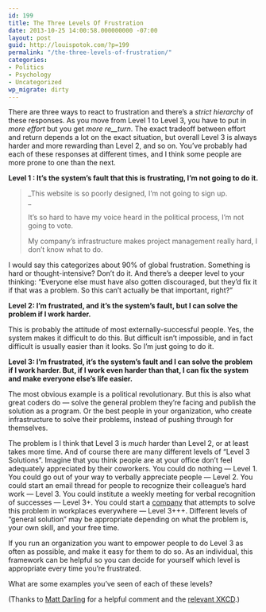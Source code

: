 ```yaml
---
id: 199
title: The Three Levels Of Frustration
date: 2013-10-25 14:00:58.000000000 -07:00
layout: post
guid: http://louispotok.com/?p=199
permalink: "/the-three-levels-of-frustration/"
categories:
- Politics
- Psychology
- Uncategorized
wp_migrate: dirty
---
```

There are three ways to react to frustration and there&#8217;s a _strict hierarchy_ of these responses. As you move from Level 1 to Level 3, you have to put in _more effort_ but you get _more re__turn_. The exact tradeoff between effort and return depends a lot on the exact situation, but overall Level 3 is always harder and more rewarding than Level 2, and so on. You&#8217;ve probably had each of these responses at different times, and I think some people are more prone to one than the next.

**Level 1 : It&#8217;s the system&#8217;s fault that this is frustrating, I&#8217;m not going to do it.**

> _This website is so poorly designed, I&#8217;m not going to sign up.  
>_ 
> 
> It&#8217;s so hard to have my voice heard in the political process, I&#8217;m not going to vote.
> 
> My company&#8217;s infrastructure makes project management really hard, I don&#8217;t know what to do.

I would say this categorizes about 90% of global frustration. Something is hard or thought-intensive? Don&#8217;t do it. And there&#8217;s a deeper level to your thinking: &#8220;Everyone else must have also gotten discouraged, but they&#8217;d fix it if that was a problem. So this can&#8217;t actually be that important, right?&#8221;

**Level 2: I&#8217;m frustrated, and it&#8217;s the system&#8217;s fault, but I can solve the problem if I work harder.**

This is probably the attitude of most externally-successful people. Yes, the system makes it difficult to do this. But difficult isn&#8217;t impossible, and in fact difficult is usually easier than it looks. So I&#8217;m just going to do it.

**Level 3: I&#8217;m frustrated, it&#8217;s the system&#8217;s fault and I can solve the problem if I work harder. But, if I work even harder than that, I can fix the system and make everyone else&#8217;s life easier.**

The most obvious example is a political revolutionary. But this is also what great coders do &#8212; solve the general problem they&#8217;re facing and publish the solution as a program. Or the best people in your organization, who create infrastructure to solve their problems, instead of pushing through for themselves.

The problem is I think that Level 3 is _much_ harder than Level 2, or at least takes more time. And of course there are many different levels of &#8220;Level 3 Solutions&#8221;. Imagine that you think people are at your office don&#8217;t feel adequately appreciated by their coworkers. You could do nothing &#8212; Level 1. You could go out of your way to verbally appreciate people &#8212; Level 2. You could start an email thread for people to recognize their colleague&#8217;s hard work &#8212; Level 3. You could institute a weekly meeting for verbal recognition of successes &#8212; Level 3+. You could start a [company](https://bonus.ly/) that attempts to solve this problem in workplaces everywhere &#8212; Level 3+++. Different levels of &#8220;general solution&#8221; may be appropriate depending on what the problem is, your own skill, and your free time.

If you run an organization you want to empower people to do Level 3 as often as possible, and make it easy for them to do so. As an individual, this framework can be helpful so you can decide for yourself which level is appropriate every time you&#8217;re frustrated.

What are some examples you&#8217;ve seen of each of these levels?

(Thanks to [Matt Darling](https://twitter.com/besttrousers) for a helpful comment and the [relevant XKCD](http://xkcd.com/974/).)